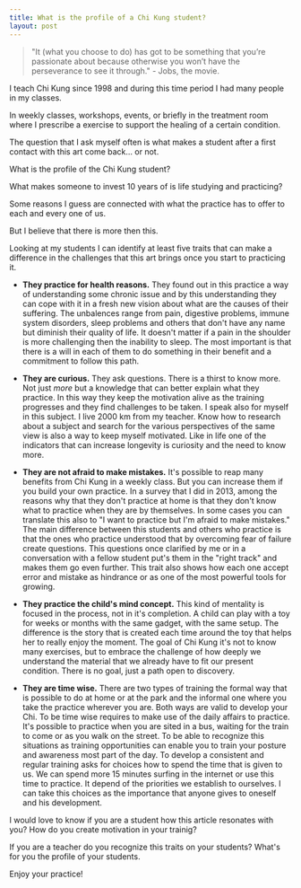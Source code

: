 ```yaml
---
title: What is the profile of a Chi Kung student?
layout: post
---
```

>"It (what you choose to do) has got to be something that you’re passionate about because otherwise you won’t have the perseverance to see it through." - Jobs, the movie.

I teach Chi Kung since 1998 and during this time period I had many people in my classes.

In weekly classes, workshops, events, or briefly in the treatment room where I prescribe a exercise to support the healing of a certain condition.

The question that I ask myself often is what makes a student after a first contact with this art come back... or not.

What is the profile of the Chi Kung student?

What makes someone to invest 10 years of is life studying and practicing? 

Some reasons I guess are connected with what the practice has to offer to each and every one of us. 

But I believe that there is more then this. 

Looking at my students I can identify at least five traits that can make a difference in the challenges that this art brings once you start to practicing it. 

+ **They practice for health reasons.** They found out in this practice a way of understanding some chronic issue and by this understanding they can cope with it in a fresh new vision about what are the causes of their suffering. The unbalences range from pain, digestive problems, immune system disorders, sleep problems and others that don't have any name but diminish their quality of life. It doesn't matter if a pain in the shoulder is more challenging then the inability to sleep. The most important is that there is a will in each of them to do something in their benefit and a commitment to follow this path.

+ **They are curious.** They ask questions. There is a thirst to know more. Not just *more* but a knowledge that can better explain what they practice. In this way they keep the motivation alive as the training progresses and they find challenges to be taken. I speak also for myself in this subject. I live 2000 km from my teacher. Know how to research about a subject and search for the various perspectives of the same view is also a way to keep myself motivated. Like in life one of the indicators that can increase longevity is curiosity and the need to know more. 

+ **They are not afraid to make mistakes.** It's possible to reap many benefits from Chi Kung in a weekly class. But you can increase them if you build your own practice. In a survey that I did in 2013, among the reasons why that they don't practice at home is that they don't know what to practice when they are by themselves. In some cases you can translate this also to "I want to practice but I'm afraid to make mistakes." The main difference between this students and others who practice is that the ones who practice understood that by overcoming fear of failure create questions. This questions once clarified by me or in a conversation with a fellow student put's them in the "right track" and makes them go even further. This trait also shows how each one accept error and mistake as hindrance or as one of the most powerful tools for growing.

+ **They practice the child's mind concept.** This kind of mentality is focused in the process, not in it's completion. A child can play with a toy for weeks or months with the same gadget, with the same setup. The difference is the story that is created each time around the toy that helps her to really enjoy the moment. The goal of Chi Kung it's not to know many exercises, but to embrace the challenge of how deeply we understand the material that we already have to fit our present condition. There is no goal, just a path open to discovery. 

+ **They are time wise.** There are two types of training the formal way that is possible to do at home or at the park and the informal one where you take the practice wherever you are. Both ways are valid to develop your Chi. To be time wise requires to make use of the daily affairs to practice. It's possible to practice when you are sited in a bus, waiting for the train to come or as you walk on the street. To be able to recognize this situations as training opportunities can enable you to train your posture and awareness most part of the day. To develop a consistent and regular training asks for choices how to spend the time that is given to us. We can spend more 15 minutes surfing in the internet or use this time to practice. It depend of the priorities we establish to ourselves. I can take this choices as the importance that anyone gives to oneself and his development. 

I would love to know if you are a student how this article resonates with you? How do you create motivation in your trainig?

If you are a teacher do you recognize this traits on your students? What's for you the profile of your students. 

Enjoy your practice!